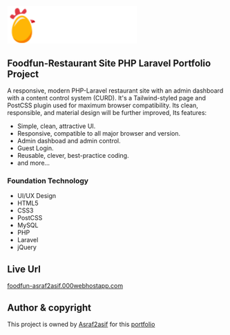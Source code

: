 <br>
<p align="left"><a href="https://foodfun-asraf2asif.000webhostapp.com" target="_blank"><img src="https://raw.githubusercontent.com/Asraf2asif/restaurant-site-laravel/master/public/assets/images/logo/logo2.png" width="300"></a></p>

## Foodfun-Restaurant Site PHP Laravel Portfolio Project

A responsive, modern PHP-Laravel restaurant site with an admin dashboard with a content control 
system (CURD). It's a Tailwind-styled page and PostCSS plugin used for maximum browser compatibility. Its clean, responsible, and material design will be further improved, Its features:

- Simple, clean, attractive UI.
- Responsive, compatible to all major browser and version.
- Admin dashboad and admin control.
- Guest Login.
- Reusable, clever, best-practice coding.
- and more...

### Foundation Technology

- UI/UX Design
- HTML5
- CSS3
- PostCSS
- MySQL
- PHP
- Laravel
- jQuery

## Live Url
[foodfun-asraf2asif.000webhostapp.com](https://foodfun-asraf2asif.000webhostapp.com)

## Author & copyright

This project is owned by [Asraf2asif](https://github.com/Asraf2asif) for this [portfolio](https://asraf2asif-portfolio.vercel.app/)
